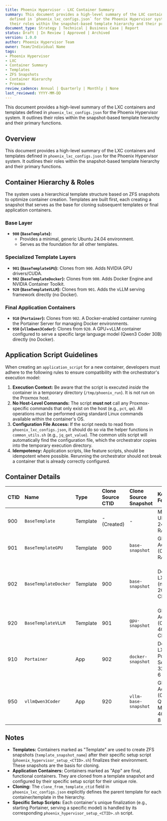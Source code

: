 ```yaml
---
title: Phoenix Hypervisor - LXC Container Summary
summary: This document provides a high-level summary of the LXC containers and templates
  defined in `phoenix_lxc_configs.json` for the Phoenix Hypervisor system, outlining
  their roles within the snapshot-based template hierarchy and their primary functions.
document_type: Strategy | Technical | Business Case | Report
status: Draft | In Review | Approved | Archived
version: 1.0.0
author: Phoenix Hypervisor Team
owner: Team/Individual Name
tags:
- Phoenix Hypervisor
- LXC
- Container Summary
- Templates
- ZFS Snapshots
- Container Hierarchy
- Proxmox
review_cadence: Annual | Quarterly | Monthly | None
last_reviewed: YYYY-MM-DD
---
```

This document provides a high-level summary of the LXC containers and templates defined in `phoenix_lxc_configs.json` for the Phoenix Hypervisor system. It outlines their roles within the snapshot-based template hierarchy and their primary functions.

## Overview

This document provides a high-level summary of the LXC containers and templates defined in `phoenix_lxc_configs.json` for the Phoenix Hypervisor system. It outlines their roles within the snapshot-based template hierarchy and their primary functions.

## Container Hierarchy & Roles

The system uses a hierarchical template structure based on ZFS snapshots to optimize container creation. Templates are built first, each creating a snapshot that serves as the base for cloning subsequent templates or final application containers.

### Base Layer
*   **`900` (`BaseTemplate`):**
    *   Provides a minimal, generic Ubuntu 24.04 environment.
    *   Serves as the foundation for all other templates.

### Specialized Template Layers
*   **`901` (`BaseTemplateGPU`):** Clones from `900`. Adds NVIDIA GPU drivers/CUDA.
*   **`902` (`BaseTemplateDocker`):** Clones from `900`. Adds Docker Engine and NVIDIA Container Toolkit.
*   **`920` (`BaseTemplateVLLM`):** Clones from `901`. Adds the vLLM serving framework directly (no Docker).

### Final Application Containers
*   **`910` (`Portainer`):** Clones from `902`. A Docker-enabled container running the Portainer Server for managing Docker environments.
*   **`950` (`vllmQwen3Coder`):** Clones from `920`. A GPU+vLLM container configured to serve a specific large language model (Qwen3 Coder 30B) directly (no Docker).

## Application Script Guidelines

When creating an `application_script` for a new container, developers must adhere to the following rules to ensure compatibility with the orchestrator's execution model:

1.  **Execution Context:** Be aware that the script is executed *inside* the container in a temporary directory (`/tmp/phoenix_run`). It is not run on the Proxmox host.
2.  **No Host-Level Commands:** The script **must not** call any Proxmox-specific commands that only exist on the host (e.g., `pct`, `qm`). All operations must be performed using standard Linux commands available within the container's OS.
3.  **Configuration File Access:** If the script needs to read from `phoenix_lxc_configs.json`, it should do so via the helper functions in `common_utils.sh` (e.g., `jq_get_value`). The common utils script will automatically find the configuration file, which the orchestrator copies into the temporary execution directory.
4.  **Idempotency:** Application scripts, like feature scripts, should be idempotent where possible. Rerunning the orchestrator should not break a container that is already correctly configured.

## Container Details

| CTID | Name | Type | Clone Source CTID | Clone Source Snapshot | Key Features | Role/Function |
| :--- | :--- | :--- | :--- | :--- | :--- | :--- |
| 900 | `BaseTemplate` | Template | - (Created) | - | Minimal Ubuntu 24.04, 2GB RAM, 2 CPU | Foundational OS template for all other containers. |
| 901 | `BaseTemplateGPU` | Template | 900 | `base-snapshot` | GPU Access (0,1), 2GB RAM, 2 CPU | Template adding NVIDIA drivers/CUDA. |
| 902 | `BaseTemplateDocker` | Template | 900 | `base-snapshot` | Docker-in-LXC (nesting=1), 2GB RAM, 2 CPU | Template adding Docker Engine & NVIDIA Container Toolkit. |
| 920 | `BaseTemplateVLLM` | Template | 901 | `gpu-snapshot` | GPU Access (0,1), vLLM, 4GB RAM, 4 CPU | Template adding the vLLM serving framework directly. |
| 910 | `Portainer` | App | 902 | `docker-snapshot` | Docker-in-LXC, Portainer Server, 32GB RAM, 6 CPU | Runs the Portainer management web UI. |
| 950 | `vllmQwen3Coder` | App | 920 | `vllm-base-snapshot` | GPU Access (0,1), vLLM Qwen3 Model, 40GB RAM, 8 CPU | Serves the Qwen3 Coder 30B LLM via vLLM directly. |

## Notes

*   **Templates:** Containers marked as "Template" are used to create ZFS snapshots (`template_snapshot_name`) after their specific setup script (`phoenix_hypervisor_setup_<CTID>.sh`) finalizes their environment. These snapshots are the basis for cloning.
*   **Application Containers:** Containers marked as "App" are final, functional containers. They are cloned from a template snapshot and configured by their specific setup script for their unique role.
*   **Cloning:** The `clone_from_template_ctid` field in `phoenix_lxc_configs.json` explicitly defines the parent template for each container/template in the hierarchy.
*   **Specific Setup Scripts:** Each container's unique finalization (e.g., starting Portainer, serving a specific model) is handled by its corresponding `phoenix_hypervisor_setup_<CTID>.sh` script.
